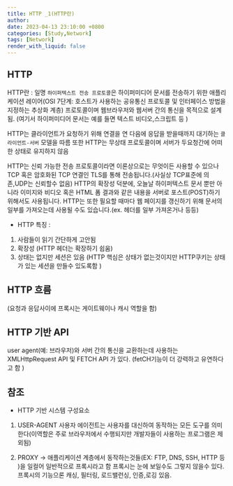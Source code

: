 ```yaml
---
title: HTTP _1(HTTP란)
author: 
date: 2023-04-13 23:10:00 +0800
categories: [Study,Network]
tags: [Network]
render_with_liquid: false
---
```




## HTTP

 HTTP란 : 
 일명 `하이퍼텍스트 전송 프로토콜`은 하이퍼미디어 문서를 전송하기 위한 애플리케이션 레이어(OSI 7단계: 호스트가 사용하는 공유통신 프로토콜 및 인터페이스 방법을 지정하는 추상화 계층) 프로토콜이며 웹브라우저와 웹서버 간의 통신을 목적으로 설계됨.
 (여기서 하이퍼미디어 문서는 예를 들면 텍스트 비디오,스크립트 등 )
 
HTTP는 클라이언트가 요청하기 위해 연결을 연 다음에 응답을 받을때까지 대기하는 `클라이언트-서버` 모델을 따름
또한 HTTP는 무상태 프로토콜이며 서버가 두요청간에 어떠한 상태로 유지하지 않음 

 HTTP는 신뢰 가능한 전송 프로토콜이라면 이론상으로는 무엇이든 사용할 수 있으나 TCP 혹은 암호화된 TCP 연결인 TLS를 통해 전송됩니다.(사실상 TCP표준에 의존,UDP는 신뢰할수 없음) HTTP의 확장성 덕분에, 오늘날 하이퍼텍스트 문서 뿐만 아니라 이미지와 비디오 혹은 HTML 폼 결과와 같은 내용을 서버로 포스트(POST)하기 위해서도 사용됩니다. HTTP는 또한 필요할 때마다 웹 페이지를 갱신하기 위해 문서의 일부를 가져오는데 사용될 수도 있습니다.(ex. 헤더를 일부 가져온거나 등등)


- HTTP 특징 :
1. 사람들이 읽기 간단하게 고안됨
2. 확장성 (HTTP 헤더는 확장하기 쉽움)
3. 상태는 없지만 세션은 있음 (HTTP 핵심은 상태가 없는것이지만 HTTP쿠키는 상태가 있는 세션을 만들수 있도록함 )

## HTTP 흐름

(요청과 응답사이에 프록시는 게이트웨이나 캐시 역할을 함)


## HTTP 기반 API
user agent(예: 브라우저)와 서버 간의 통신을 교환하는데 사용하는 XMLHttpRequest API 및 FETCH API 가 있다. (fetCH기능이 더 강력하고 유연하다고 함 )


## 참조
- HTTP 기반 시스템 구성요소 
1. USER-AGENT
사용자 에이전트는 사용자를 대신하여 동작하는 모든 도구를 의미한다(이역할은 주로 브라우저에서 수행되지만 개발자들이 사용하는 프로그램은 제외됨)

2. PROXY
→ 애플리케이션 계층에서 동작하는것들(EX: FTP, DNS, SSH, HTTP 등 )을 일컬어 일반적으로 프록시라고 함 프록시는 눈에 보일수도 그렇지 않을수 있다. 프록시의 기능으론 캐싱, 필터링, 로드밸런싱, 인증,로깅 있음.
